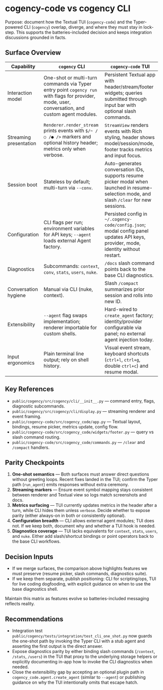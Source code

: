# cogency-code vs cogency CLI

Purpose: document how the Textual TUI (`cogency-code`) and the Typer-powered CLI (`cogency`) overlap, diverge, and where they must stay in lock-step. This supports the batteries-included decision and keeps integration discussions grounded in facts.

## Surface Overview

| Capability | `cogency` CLI | `cogency-code` TUI |
|------------|---------------|--------------------|
| Interaction model | One-shot or multi-turn commands via Typer entry point `cogency run` with flags for provider, mode, user, conversation, and custom agent modules. | Persistent Textual app with header/stream/footer widgets; queries submitted through input bar with optional slash commands. |
| Streaming presentation | `Renderer.render_stream` prints events with `$/~ /○ /● />` markers and optional history header; metrics only when verbose. | `StreamView` renders events with Rich styling, header shows model/session/mode, footer tracks metrics and input focus. |
| Session boot | Stateless by default; multi-turn via `--conv`. | Auto-generates conversation IDs, supports resume picker modal when launched in resume-selection mode, and slash `/clear` for new sessions. |
| Configuration | CLI flags per run; environment variables for API keys; `--agent` loads external Agent factory. | Persisted config in `~/.cogency-code/config.json`; modal config panel updates API keys, provider, mode, identity without restart. |
| Diagnostics | Subcommands: `context`, `conv`, `stats`, `users`, `nuke`. | `/docs` slash command points back to the base CLI diagnostics. |
| Conversation hygiene | Manual via CLI (nuke, context). | Slash `/compact` summarizes prior session and rolls into new ID. |
| Extensibility | `--agent` flag swaps implementation; renderer importable for custom shells. | Hard-wired to `create_agent` factory; identity/provider configurable via panel; no external agent injection today. |
| Input ergonomics | Plain terminal line output; rely on shell history. | Visual event stream, keyboard shortcuts (`ctrl+l`, `ctrl+g`, double `ctrl+c`) and resume modal. |

## Key References

- `public/cogency/src/cogency/cli/__init__.py` — command entry, flags, diagnostic subcommands.
- `public/cogency/src/cogency/cli/display.py` — streaming renderer and event framing.
- `public/cogency-code/src/cogency_code/app.py` — Textual layout, bindings, resume picker, metrics update, config flow.
- `public/cogency-code/src/cogency_code/widgets/footer.py` — query vs slash command routing.
- `public/cogency-code/src/cogency_code/commands.py` — `/clear` and `/compact` handlers.

## Parity Checkpoints

1. **One-shot semantics** — Both surfaces must answer direct questions without greeting loops. Recent fixes landed in the TUI; confirm the Typer path (`run_agent`) emits responses without extra ceremony.
2. **Streaming markers** — Ensure event symbol mapping stays consistent between renderer and Textual view so logs match screenshots and docs.
3. **Metrics surfacing** — TUI currently updates metrics in the header after a turn, while CLI hides them unless `verbose`. Decide whether to expose parity (either always-on in both or consistently optional).
4. **Configuration breadth** — CLI allows external agent modules; TUI does not. If we keep both, document why and whether a TUI hook is needed.
5. **Diagnostics coverage** — TUI lacks equivalents for `context`, `stats`, `users`, and `nuke`. Either add slash/shortcut bindings or point operators back to the base CLI workflows.

## Decision Inputs

- If we merge surfaces, the comparison above highlights features we must preserve (resume picker, slash commands, diagnostics suite).
- If we keep them separate, publish positioning: CLI for scripting/ops, TUI for live coding dogfooding, with explicit guidance on when to use the base diagnostics shell.

Maintain this matrix as features evolve so batteries-included messaging reflects reality.

## Recommendations

- Integration test `public/cogency/tests/integration/test_cli_one_shot.py` now guards the one-shot path by invoking the Typer CLI with a stub agent and asserting the first output is the direct answer.
- Expose diagnostics parity by either binding slash commands (`/context`, `/stats`, `/users`) in the TUI that proxy to the underlying storage helpers or explicitly documenting in-app how to invoke the CLI diagnostics when needed.
- Close the extensibility gap by accepting an optional plugin path in `cogency_code.agent.create_agent` (similar to `--agent`) or publishing guidance on why the TUI intentionally omits that escape hatch.
